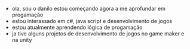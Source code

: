 - ola, sou o danilo estou começando agora a me aprofundar em progamação
- estou interassado em c#, java script e desenvolvimento de jogos
- estou atualmente aprendendo lógica de progamação
- ja tive alguns projetos de desenvolvimento de jogos no game maker e na unity
